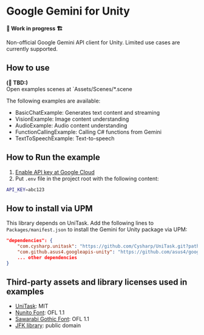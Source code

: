 # Google Gemini for Unity

**🚧 Work in progress 🏗️**

Non-official Google Gemini API client for Unity. Limited use cases are currently supported.

## How to use

**(🚧 TBD:)**  
Open examples scenes at `Assets/Scenes/*.scene

The following examples are available:

- BasicChatExample: Generates text content and streaming
- VisionExample: Image content understanding
- AudioExample: Audio content understanding
- FunctionCallingExample: Calling C# functions from Gemini
- TextToSpeechExample: Text-to-speech

## How to Run the example

1. [Enable API key at Google Cloud](https://console.cloud.google.com/apis/credentials)
2. Put `.env` file in the project root with the following content:

```sh
API_KEY=abc123
```

## How to install via UPM

This library depends on UniTask. Add the following lines to `Packages/manifest.json` to install the Gemini for Unity package via UPM:

```json
"dependencies": {
    "com.cysharp.unitask": "https://github.com/Cysharp/UniTask.git?path=src/UniTask/Assets/Plugins/UniTask#2.5.5",
    "com.github.asus4.googleapis-unity": "https://github.com/asus4/google-gemini-unity.git?path=Packages/GoogleApis#v0.1.0",
    ... other dependencies
}
```

## Third-party assets and library licenses used in examples

- [UniTask](https://github.com/Cysharp/UniTask): MIT
- [Nunito Font](https://fonts.google.com/specimen/Nunito): OFL 1.1
- [Sawarabi Gothic Font](https://fonts.google.com/specimen/Sawarabi+Gothic): OFL 1.1
- [JFK library](https://www.jfklibrary.org/asset-viewer/archives/jfkwha-006): public domain
